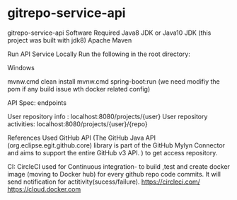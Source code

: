 # gitrepo-service-api
gitrepo-service-api
Software Required
Java8 JDK or Java10 JDK (this project was built with jdk8)
Apache Maven

Run API Service Locally
Run the following in the root directory:

Windows

mvnw.cmd clean install
mvnw.cmd spring-boot:run
(we need modifiy the pom if any build issue wth docker related config)

API Spec: endpoints

 User repository info : localhost:8080/projects/{user}
 User repository activities: localhost:8080/projects/{user}/{repo}

References
Used GitHub API (The GitHub Java API (org.eclipse.egit.github.core) library is part of the GitHub Mylyn Connector and aims to support the entire GitHub v3 API. ) to get access repository.

CI:
 CircleCI used for Continuous integration- to build ,test and create docker image (moving to Docker hub) for every github repo code commits. It will send notification for actitivity(sucess/failure).
 https://circleci.com/
 https://cloud.docker.com
